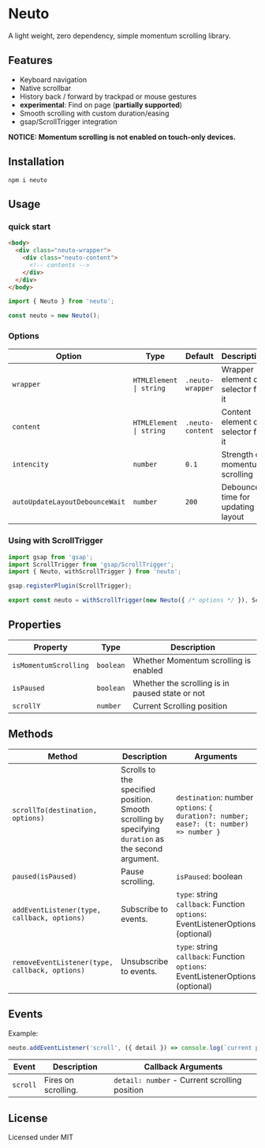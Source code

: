 # Neuto

A light weight, zero dependency, simple momentum scrolling library.

## Features

- Keyboard navigation
- Native scrollbar
- History back / forward by trackpad or mouse gestures
- **experimental**: Find on page (**partially supported**)
- Smooth scrolling with custom duration/easing
- gsap/ScrollTrigger integration

**NOTICE: Momentum scrolling is not enabled on touch-only devices.**

## Installation

```
npm i neuto
```

## Usage

### quick start

```html
<body>
  <div class="neuto-wrapper">
    <div class="neuto-content">
      <!-- contents -->
    </div>
  </div>
</body>
```

```ts
import { Neuto } from 'neuto';

const neuto = new Neuto();
```

### Options

| Option                         | Type                    | Default          | Description                        |
|--------------------------------|-------------------------|------------------|------------------------------------|
| `wrapper`                      | `HTMLElement \| string` | `.neuto-wrapper` | Wrapper element or selector for it |
| `content`                      | `HTMLElement \| string` | `.neuto-content` | Content element or selector for it |
| `intencity`                    | `number`                | `0.1`            | Strength of momentum scrolling     |
| `autoUpdateLayoutDebounceWait` | `number`                | `200`            | Debounce time for updating layout  |



### Using with ScrollTrigger

```ts
import gsap from 'gsap';
import ScrollTrigger from 'gsap/ScrollTrigger';
import { Neuto, withScrollTrigger } from 'neuto';

gsap.registerPlugin(ScrollTrigger);

export const neuto = withScrollTrigger(new Neuto({ /* options */ }), ScrollTrigger);
```

## Properties

| Property              | Type      | Description                                     |
|-----------------------|-----------|-------------------------------------------------|
| `isMomentumScrolling` | `boolean` | Whether Momentum scrolling is enabled           |
| `isPaused`            | `boolean` | Whether the scrolling is in paused state or not |
| `scrollY`             | `number`  | Current Scrolling position                      |

## Methods

| Method | Description | Arguments |
|---|---|---|
| `scrollTo(destination, options)` | Scrolls to the specified position. Smooth scrolling by specifying `duration` as the second argument. | `destination`: number<br>`options`: `{ duration?: number; ease?: (t: number) => number }` |
| `paused(isPaused)` | Pause scrolling. | `isPaused`: boolean |
| `addEventListener(type, callback, options)` | Subscribe to events. | `type`: string<br>`callback`: Function<br>`options`: EventListenerOptions (optional) |
| `removeEventListener(type, callback, options)` | Unsubscribe to events. | `type`: string<br>`callback`: Function<br>`options`: EventListenerOptions (optional) |

## Events

Example:

```ts
neuto.addEventListener('scroll', ({ detail }) => console.log(`current position: ${detail}`));
```

| Event | Description | Callback Arguments |
|---|---|---|
| `scroll` | Fires on scrolling. | `detail: number` - Current scrolling position |




## License

Licensed under MIT
